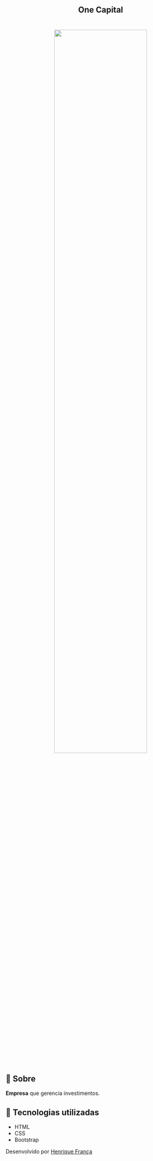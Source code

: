 <h2 align="center"> 
	One Capital
</h2>
<h1 align="center">  
  <img src="https://github.com/euhenriquefranca/one-capital/blob/master/gif.gif" width="70%"/>
</h1>

## :bookmark: Sobre
**Empresa** que gerencia investimentos.

## :rocket: Tecnologias utilizadas
- HTML
- CSS
- Bootstrap

Desenvolvido por [Henrique França](https://www.linkedin.com/in/euhenquefranca/)
